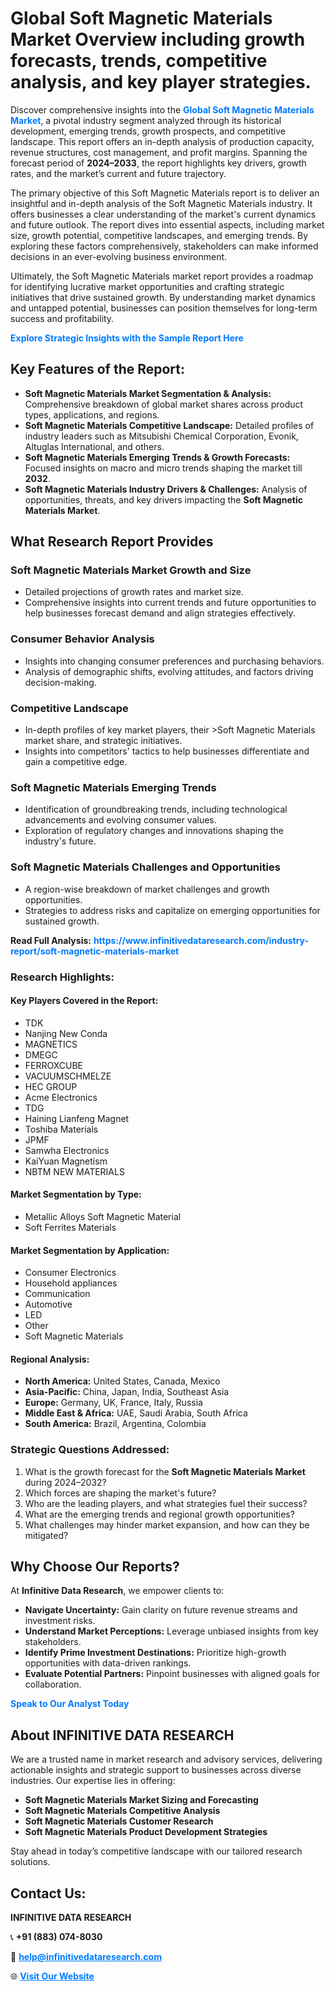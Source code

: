 <h1>Global Soft Magnetic Materials Market Overview including growth forecasts, trends, competitive analysis, and key player strategies.</h1>
<p>
Discover comprehensive insights into the 
<a href="https://www.infinitivedataresearch.com/industry-report/soft-magnetic-materials-market" rel="dofollow" style="color: #007BFF; text-decoration: none;"><strong>Global Soft Magnetic Materials Market</strong></a>, a pivotal industry segment analyzed through its historical development, emerging trends, growth prospects, and competitive landscape. This report offers an in-depth analysis of production capacity, revenue structures, cost management, and profit margins. Spanning the forecast period of <strong>2024–2033</strong>, the report highlights key drivers, growth rates, and the market’s current and future trajectory.
</p>
<p>
The primary objective of this Soft Magnetic Materials report is to deliver an insightful and in-depth analysis of the Soft Magnetic Materials industry. It offers businesses a clear understanding of the market's current dynamics and future outlook. The report dives into essential aspects, including market size, growth potential, competitive landscapes, and emerging trends. By exploring these factors comprehensively, stakeholders can make informed decisions in an ever-evolving business environment.
</p>
<p>
Ultimately, the Soft Magnetic Materials market report provides a roadmap for identifying lucrative market opportunities and crafting strategic initiatives that drive sustained growth. By understanding market dynamics and untapped potential, businesses can position themselves for long-term success and profitability.
</p>
<p>
<a href="https://www.infinitivedataresearch.com/request-sample/reportId=111146" style="color: #007BFF; text-decoration: none;"><strong>Explore Strategic Insights with the Sample Report Here</strong></a>
</p>

<h2>Key Features of the Report:</h2>
<ul>
<li><strong>Soft Magnetic Materials Market Segmentation & Analysis:</strong> Comprehensive breakdown of global market shares across product types, applications, and regions.</li>
<li><strong>Soft Magnetic Materials Competitive Landscape:</strong> Detailed profiles of industry leaders such as Mitsubishi Chemical Corporation, Evonik, Altuglas International, and others.</li>
<li><strong>Soft Magnetic Materials Emerging Trends & Growth Forecasts:</strong> Focused insights on macro and micro trends shaping the market till <strong>2032</strong>.</li>
<li><strong>Soft Magnetic Materials Industry Drivers & Challenges:</strong> Analysis of opportunities, threats, and key drivers impacting the <strong>Soft Magnetic Materials Market</strong>.</li>
</ul>

<h2>What Research Report Provides</h2>
<h3>Soft Magnetic Materials Market Growth and Size</h3>
<ul>
<li>Detailed projections of growth rates and market size.</li>
<li>Comprehensive insights into current trends and future opportunities to help businesses forecast demand and align strategies effectively.</li>
</ul>

<h3>Consumer Behavior Analysis</h3>
<ul>
<li>Insights into changing consumer preferences and purchasing behaviors.</li>
<li>Analysis of demographic shifts, evolving attitudes, and factors driving decision-making.</li>
</ul>

<h3>Competitive Landscape</h3>
<ul>
<li>In-depth profiles of key market players, their >Soft Magnetic Materials market share, and strategic initiatives.</li>
<li>Insights into competitors' tactics to help businesses differentiate and gain a competitive edge.</li>
</ul>

<h3>Soft Magnetic Materials Emerging Trends</h3>
<ul>
<li>Identification of groundbreaking trends, including technological advancements and evolving consumer values.</li>
<li>Exploration of regulatory changes and innovations shaping the industry's future.</li>
</ul>

<h3>Soft Magnetic Materials Challenges and Opportunities</h3>
<ul>
<li>A region-wise breakdown of market challenges and growth opportunities.</li>
<li>Strategies to address risks and capitalize on emerging opportunities for sustained growth.</li>
</ul>
<p><strong>Read Full Analysis:</strong> <a href="https://www.infinitivedataresearch.com/industry-report/soft-magnetic-materials-market" rel="dofollow" style="color: #007BFF; text-decoration: none;"><strong>https://www.infinitivedataresearch.com/industry-report/soft-magnetic-materials-market</strong></a></p>
<h3>Research Highlights:</h3>
<h4>Key Players Covered in the Report:</h4>
<ul><li>TDK</li><li>Nanjing New Conda</li><li>MAGNETICS</li><li>DMEGC</li><li>FERROXCUBE</li><li>VACUUMSCHMELZE</li><li>HEC GROUP</li><li>Acme Electronics</li><li>TDG</li><li>Haining Lianfeng Magnet</li><li>Toshiba Materials</li><li>JPMF</li><li>Samwha Electronics</li><li>KaiYuan Magnetism</li><li>NBTM NEW MATERIALS</li></ul>
<h4>Market Segmentation by Type:</h4>
<ul><li>Metallic Alloys Soft Magnetic Material</li><li>Soft Ferrites Materials</li></ul>
<h4>Market Segmentation by Application:</h4>
<ul><li>Consumer Electronics</li><li>Household appliances</li><li>Communication</li><li>Automotive</li><li>LED</li><li>Other</li><li>Soft Magnetic Materials</li></ul>

<h4>Regional Analysis:</h4>
<ul>
<li><strong>North America:</strong> United States, Canada, Mexico</li>
<li><strong>Asia-Pacific:</strong> China, Japan, India, Southeast Asia</li>
<li><strong>Europe:</strong> Germany, UK, France, Italy, Russia</li>
<li><strong>Middle East & Africa:</strong> UAE, Saudi Arabia, South Africa</li>
<li><strong>South America:</strong> Brazil, Argentina, Colombia</li>
</ul>

<h3>Strategic Questions Addressed:</h3>
<ol>
<li>What is the growth forecast for the <strong>Soft Magnetic Materials Market</strong> during 2024–2032?</li>
<li>Which forces are shaping the market's future?</li>
<li>Who are the leading players, and what strategies fuel their success?</li>
<li>What are the emerging trends and regional growth opportunities?</li>
<li>What challenges may hinder market expansion, and how can they be mitigated?</li>
</ol>

<h2>Why Choose Our Reports?</h2>
<p>At <strong>Infinitive Data Research</strong>, we empower clients to:</p>
<ul>
<li><strong>Navigate Uncertainty:</strong> Gain clarity on future revenue streams and investment risks.</li>
<li><strong>Understand Market Perceptions:</strong> Leverage unbiased insights from key stakeholders.</li>
<li><strong>Identify Prime Investment Destinations:</strong> Prioritize high-growth opportunities with data-driven rankings.</li>
<li><strong>Evaluate Potential Partners:</strong> Pinpoint businesses with aligned goals for collaboration.</li>
</ul>
<p><a href="https://www.infinitivedataresearch.com/industry-report/soft-magnetic-materials-market" rel="dofollow" style="color: #007BFF; text-decoration: none;"><strong>Speak to Our Analyst Today</strong></a></p>

<h2>About INFINITIVE DATA RESEARCH</h2>
<p>We are a trusted name in market research and advisory services, delivering actionable insights and strategic support to businesses across diverse industries. Our expertise lies in offering:</p>
<ul>
<li><strong>Soft Magnetic Materials Market Sizing and Forecasting</strong></li>
<li><strong>Soft Magnetic Materials Competitive Analysis</strong></li>
<li><strong>Soft Magnetic Materials Customer Research</strong></li>
<li><strong>Soft Magnetic Materials Product Development Strategies</strong></li>
</ul>
<p>Stay ahead in today’s competitive landscape with our tailored research solutions.</p>

<h2>Contact Us:</h2>
<p><strong>INFINITIVE DATA RESEARCH</strong></p>
<p>📞 <strong>+91 (883) 074-8030</strong></p>
<p>📧 <strong><a href="mailto:help@infinitivedataresearch.com" style="color: #007BFF;">help@infinitivedataresearch.com</a></strong></p>
<p>🌐 <strong><a href="https://www.infinitivedataresearch.com" rel="dofollow" style="color: #007BFF;">Visit Our Website</a></strong></p>